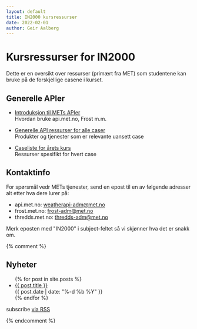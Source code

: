 ```yaml
---
layout: default
title: IN2000 kursressurser
date: 2022-02-01
author: Geir Aalberg
---
```


# Kursressurser for IN2000

Dette er en oversikt over ressurser (primært fra MET) som studentene kan
bruke på de forskjellige casene i kurset.

## Generelle APIer

- [Introduksjon til METs APIer](./intro)<br>
  Hvordan bruke api.met.no, Frost m.m.

- [Generelle API ressurser for alle caser](./general)<br>
  Produkter og tjenester som er relevante uansett case

- [Caseliste for årets kurs](./2022/)<br>
  Ressurser spesifikt for hvert case

## Kontaktinfo

For spørsmål vedr METs tjenester, send en epost til en av følgende adresser alt
etter hva dere lurer på:

- api.met.no: <weatherapi-adm@met.no>
- frost.met.no: <frost-adm@met.no>
- thredds.met.no: <thredds-adm@met.no>

Merk eposten med "IN2000" i subject-feltet så vi skjønner hva det er snakk om.


{% comment %}

## Nyheter

<ul class="post-list">
  {% for post in site.posts %}
    <li>
      <a class="post-link" href="{{ post.url | prepend: site.baseurl }}">{{ post.title }}</a><br/>
      <span class="post-meta">{{ post.date | date: "%-d %b %Y" }}</span>
    </li>
  {% endfor %}
</ul>

<p class="rss-subscribe">subscribe <a href="{{ "/feed.xml" | prepend: site.baseurl }}">via RSS</a></p>

{% endcomment %}
